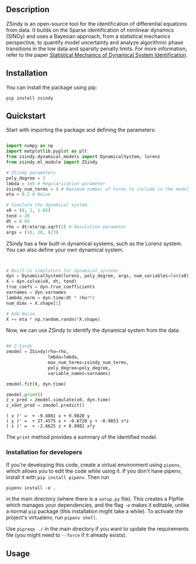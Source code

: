 ## Description

ZSindy is an open-source tool for the identification of differential equations from data. It builds on the Sparse identification of nonlinear dynamics (SINDy) and uses a Bayesian approach, from a statistical mechanics perspective, to quantify model uncertainty and analyze algorithmic phase transitions in the low data and sparsity penalty limits. For more information, refer to the paper [Statistical Mechanics of Dynamical System Identification](https://arxiv.org/abs/2403.01723). 

## Installation

You can install the package using pip:

`pip install zsindy`

## Quickstart

Start with importing the package and defining the parameters:

```python

import numpy as np
import matplotlib.pyplot as plt
from zsindy.dynamical_models import DynamicalSystem, lorenz
from zsindy.ml_module import ZSindy

# ZSindy parameters
poly_degree = 2
lmbda = 1e5 # Regularization parameter
zsindy_num_terms = 4 # Maximum number of terms to include in the model
eta = 0.2 # Noise

# Simulate the dynamical system
x0 = (0, 1, 1.05)
tend = 20
dt = 0.01
rho = dt/eta*np.sqrt(2) # Resolution parameter
args = (10, 28, 8/3)

```

ZSindy has a few built-in dynamical systems, such as the Lorenz system. You can also define your own dynamical system. 

```python


# Built-in simulators for dynamical systems
dyn = DynamicalSystem(lorenz, poly_degree, args, num_variables=len(x0))
X = dyn.solve(x0, dt, tend)
true_coefs = dyn.true_coefficients
varnames = dyn.varnames
lambda_norm = dyn.time/dt * rho**2
num_dims = X.shape[1]

# Add Noise
X += eta * np.random.randn(*X.shape)

```

Now, we can use ZSindy to identify the dynamical system from the data. 

```python

## Z-Sindy
zmodel = ZSindy(rho=rho, 
                lmbda=lmbda, 
                max_num_terms=zsindy_num_terms, 
                poly_degree=poly_degree,
                variable_names=varnames)

zmodel.fit(X, dyn.time)

zmodel.print()
z_x_pred = zmodel.simulate(x0, dyn.time)
z_xdot_pred = zmodel.predict()

```

    ( x )' =  + -9.8881 x + 9.9020 y
    ( y )' =  + 27.4575 x + -0.8720 y + -0.9853 x*z
    ( z )' =  + -2.6625 z + 0.9982 x*y

The `print` method provides a summary of the identified model. 

### Installation for developers
If you're developing this code, create a virtual environment using `pipenv`, which allows you to edit the code while using it. If you don't have pipenv, install it with `pip install pipenv`. Then run

`pipenv install -e .` 

in the main directory (where there is a `setup.py` file). This creates a Pipfile which manages your dependencies, and the flag `-e` makes it editable, unlike a normal `pip` package (this installation might take a while). To activate the project's virtualenv, run `pipenv shell`.

Use `pipreqs ./` in the main directory if you want to update the requirements file (you might need to `--force` if it already exists).


## Usage

